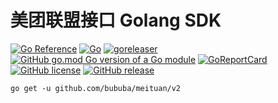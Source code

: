 # 美团联盟接口 Golang SDK

[![Go Reference](https://pkg.go.dev/badge/github.com/bububa/meituan/v2.svg)](https://pkg.go.dev/github.com/bububa/meituan/v2)
[![Go](https://github.com/bububa/meituan/v2/actions/workflows/go.yml/badge.svg)](https://github.com/bububa/meituan/v2/actions/workflows/go.yml)
[![goreleaser](https://github.com/bububa/meituan/v2/actions/workflows/goreleaser.yml/badge.svg)](https://github.com/bububa/meituan/v2/actions/workflows/goreleaser.yml)
[![GitHub go.mod Go version of a Go module](https://img.shields.io/github/go-mod/go-version/bububa/meituan/v2.svg)](https://github.com/bububa/meituan/v2)
[![GoReportCard](https://goreportcard.com/badge/github.com/bububa/meituan/v2)](https://goreportcard.com/report/github.com/bububa/meituan/v2)
[![GitHub license](https://img.shields.io/github/license/bububa/meituan/v2.svg)](https://github.com/bububa/meituan/v2/blob/master/LICENSE)
[![GitHub release](https://img.shields.io/github/release/bububa/meituan/v2.svg)](https://GitHub.com/bububa/meituan/v2/releases/)

```
go get -u github.com/bububa/meituan/v2
```

```

```
